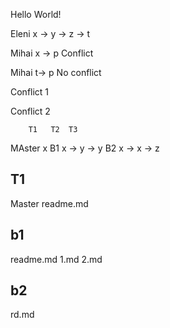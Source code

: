 Hello World!
 
 Eleni x -> y -> z -> t

 Mihai x -> p Conflict

 Mihai t-> p No conflict

 Conflict 1

 Conflict 2


        T1   T2  T3
MAster  x
B1      x -> y -> y
B2      x -> x -> z


T1
-------
Master
readme.md


b1
-------
readme.md
1.md
2.md




b2
-------
rd.md




